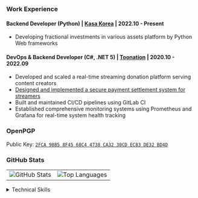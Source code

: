 ### Work Experience

#### Backend Developer (Python) | [Kasa Korea](https://kasa.co.kr/) | 2022.10 - Present
- Developing fractional investments in various assets platform by Python Web frameworks
#### DevOps & Backend Developer (C#, .NET 5) | [Toonation](https://toon.at/) | 2020.10 - 2022.09
- Developed and scaled a real-time streaming donation platform serving content creators
- [Designed and implemented a secure payment settlement system for streamers](https://payment.toothlife.co.kr/)
- Built and maintained CI/CD pipelines using GitLab CI
- Established comprehensive monitoring systems using Prometheus and Grafana for real-time system health tracking

### OpenPGP
Public Key: [`2FCA 98B5 8F45 68C4 4738 CA32 30CD EC83 DE32 BD4D`](https://keys.openpgp.org/vks/v1/by-fingerprint/2FCA98B58F4568C44738CA3230CDEC83DE32BD4D)

### GitHub Stats
|   |   |
|---|---|
|![GitHub Stats](https://github-readme-stats-git-masterrstaa-rickstaa.vercel.app/api?username=daehyeoni&count_private=true)|![Top Languages](https://github-readme-stats-git-masterrstaa-rickstaa.vercel.app/api/top-langs/?username=daehyeoni&layout=compact&hide=html,css&langs_count=6)|

<details>
  <summary>Technical Skills</summary>
  
  ### Languages
  ![Python](https://img.shields.io/badge/Python-3776AB?style=flat&logo=Python&logoColor=white)
  ![C#](https://img.shields.io/badge/C%23-239120.svg?style=flat&logo=c-sharp&logoColor=white)
  ![Go](https://img.shields.io/badge/Go-00ADD8.svg?style=flat&logo=go&logoColor=white)
  ![JavaScript](https://img.shields.io/badge/Javascript-323330.svg?style=flat&logo=javascript)
  ![PHP](https://img.shields.io/badge/PHP-777BB4.svg?style=flat&logo=php&logoColor=white)
  ![Java](https://img.shields.io/badge/Java-ED8B00.svg?style=flat&logo=java&logoColor=white)

  ### Frameworks & Tools
  ![FastAPI](https://img.shields.io/badge/FastAPI-009688?style=flat&logo=FastAPI&logoColor=white)
  ![Django](https://img.shields.io/badge/Django-092E20.svg?style=flat&logo=django&logoColor=white)
  ![.Net](https://img.shields.io/badge/.NET-5C2D91?style=flat&logo=.net&logoColor=white)
  ![CodeIgniter](https://img.shields.io/badge/Codeigniter-EF4223.svg?style=flat&logo=codeigniter&logoColor=white)

  ### Cloud & Infrastructure
  ![AWS](https://img.shields.io/badge/AWS-FF9900.svg?style=flat&logo=amazon-aws&logoColor=white)
  ![Terraform](https://img.shields.io/badge/Terraform-7B42BC?style=flat&logo=terraform&logoColor=white)
  ![Docker](https://img.shields.io/badge/Docker-0db7ed.svg?style=flat&logo=docker&logoColor=white)
  ![Kubernetes](https://img.shields.io/badge/Kubernetes-326CE5?style=flat&logo=kubernetes&logoColor=white)
  ![GitHub Actions](https://img.shields.io/badge/Github%20Actions-2671E5.svg?style=flat&logo=githubactions&logoColor=white)
  ![GitLab CI](https://img.shields.io/badge/Gitlab%20CI-181717.svg?style=flat&logo=gitlab&logoColor=white)
  ![Cloudflare](https://img.shields.io/badge/Cloudflare-F38020?style=flat&logo=Cloudflare&logoColor=white)

  ### Operating Systems
  ![Ubuntu](https://img.shields.io/badge/Ubuntu-E95420?style=flat&logo=ubuntu&logoColor=white)
  ![Rocky Linux](https://img.shields.io/badge/-Rocky%20Linux-10B981?style=flat&logo=rockylinux&logoColor=white)
  ![CentOS](https://img.shields.io/badge/CentOS-002260?style=flat&logo=centos&logoColor=F0F0F0)
  ![Windows Server](https://img.shields.io/badge/Windows%20Server-0078D6?style=flat&logo=windows&logoColor=white)

  ### Databases
  ![MySQL](https://img.shields.io/badge/MySQL-005C84?style=flat&logo=mysql&logoColor=white)
  ![MariaDB](https://img.shields.io/badge/MariaDB-003545?style=flat&logo=mariaDB&logoColor=white)
  ![MSSQL](https://img.shields.io/badge/MSSQL-CC2927?style=flat&logo=microsoft-sql-server&logoColor=white)
  ![Redis](https://img.shields.io/badge/Redis-DD0031.svg?style=flat&logo=redis&logoColor=white)
  ![AmazonDynamoDB](https://img.shields.io/badge/Amazon%20DynamoDB-4053D6?style=flat&logo=Amazon%20DynamoDB&logoColor=white)

  ### Monitoring & Observability
  ![Grafana](https://img.shields.io/badge/Grafana-F46800.svg?style=flat&logo=grafana&logoColor=white)
  ![Prometheus](https://img.shields.io/badge/Prometheus-E6522C?style=flat&logo=Prometheus&logoColor=white)
  ![Datadog](https://img.shields.io/badge/Datadog-632CA6?style=flat&logo=datadog&logoColor=white)

  ### Project Management
  ![Jira](https://img.shields.io/badge/Jira-0A0FFF.svg?style=flat&logo=jira&logoColor=white)
  ![Confluence](https://img.shields.io/badge/Confluence-172BF4.svg?style=flat&logo=confluence&logoColor=white)
  ![Redmine](https://img.shields.io/badge/Redmine-B32024.svg?style=flat&logo=redmine&logoColor=white)
</details>
